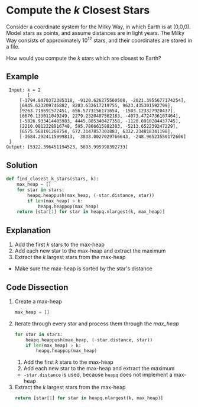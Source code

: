 # Compute the _k_ Closest Stars
Consider a coordinate system for the Milky Way, in which Earth is at (0,0,0). Model stars as points, and assume distances are in light years. The Milky Way consists of approximately 10<sup>12</sup> stars, and their coordinates are stored in a file.

How would you compute the *k* stars which are closest to Earth?

## Example
```
 Input: k = 2
        [
     [-1794.8070372385318, -9120.626275560508, -2021.3955677174254],
     [6945.623209746882, 8283.632617219755, 9623.435301592799],
     [9263.718591572451, 656.5773156171654, -1503.123327920437],
     [6670.133011049249, 2279.2320407562183, -4073.4724736107464],
     [-5026.933414485983, 4445.885340427358, -1120.6910284437745],
     [2210.0812228916748, 595.7866615882303, -5213.652239247229],
     [6575.568191268754, 672.3147857301883, 6332.234818341198],
     [-3684.2924115999813, -3833.0027029766643, -248.96523550172606]
 ]
Output: [5322.396451194523, 5693.995998392733]
```

## Solution
```python
def find_closest_k_stars(stars, k):
    max_heap = []
    for star in stars:
        heapq.heappush(max_heap, (-star.distance, star))
        if len(max_heap) > k:
            heapq.heappop(max_heap)
    return [star[1] for star in heapq.nlargest(k, max_heap)]
```

## Explanation
1. Add the first _k_ stars to the max-heap
2. Add each new star to the max-heap and extract the maximum
3. Extract the _k_ largest stars from the max-heap
* Make sure the max-heap is sorted by the star's distance

## Code Dissection
1. Create a max-heap
    ```python
    max_heap = []
    ```
2. Iterate through every star and process them through the *max_heap*
    ```python
    for star in stars:
        heapq.heappush(max_heap, (-star.distance, star))
        if len(max_heap) > k:
            heapq.heappop(max_heap)
    ```
    1. Add the first _k_ stars to the max-heap
    2. Add each new star to the max-heap and extract the maximum
    * `-star.distance` is used, because `heapq` does not implement a max-heap
3. Extract the _k_ largest stars from the max-heap
    ```python
    return [star[1] for star in heapq.nlargest(k, max_heap)]
    ```